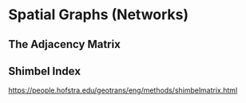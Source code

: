 # Spatial Graphs (Networks)

## The Adjacency Matrix

## Shimbel Index
https://people.hofstra.edu/geotrans/eng/methods/shimbelmatrix.html
